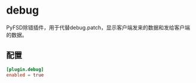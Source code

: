 # debug
PyFSD除错插件，用于代替debug.patch，显示客户端发来的数据和发给客户端的数据。

## 配置
```toml
[plugin.debug]
enabled = true
```
